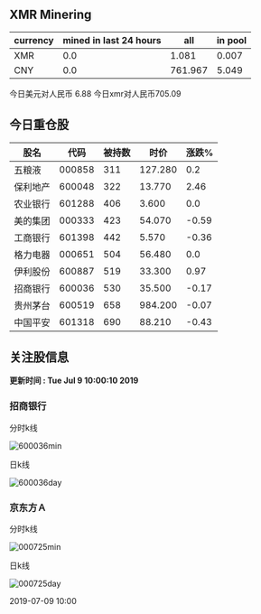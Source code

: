 ## XMR Minering

|currency|mined in last 24 hours|all|in pool|
|---|---|---|---|
|XMR|0.0|1.081|0.007|
|CNY|0.0|761.967|5.049|

今日美元对人民币 6.88	今日xmr对人民币705.09


## 今日重仓股 

|股名|代码|被持数|时价|涨跌%|
|---|---|---|---|---|
|五粮液|000858|311|127.280|0.2|
|保利地产|600048|322|13.770|2.46|
|农业银行|601288|406|3.600|0.0|
|美的集团|000333|423|54.070|-0.59|
|工商银行|601398|442|5.570|-0.36|
|格力电器|000651|504|56.480|0.0|
|伊利股份|600887|519|33.300|0.97|
|招商银行|600036|530|35.500|-0.17|
|贵州茅台|600519|658|984.200|-0.07|
|中国平安|601318|690|88.210|-0.43|

## 关注股信息
**更新时间 : Tue Jul  9 10:00:10 2019**
### 招商银行 
分时k线

![600036min](http://image.sinajs.cn/newchart/min/n/sh600036.gif)

日k线

![600036day](http://image.sinajs.cn/newchart/daily/n/sh600036.gif)

### 京东方Ａ 
分时k线

![000725min](http://image.sinajs.cn/newchart/min/n/sz000725.gif)

日k线

![000725day](http://image.sinajs.cn/newchart/daily/n/sz000725.gif)

2019-07-09 10:00
